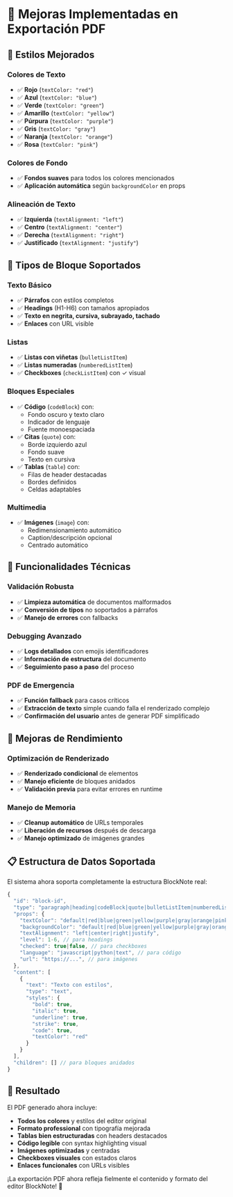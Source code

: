 # 📄 Mejoras Implementadas en Exportación PDF

## 🎨 **Estilos Mejorados**

### Colores de Texto
- ✅ **Rojo** (`textColor: "red"`)
- ✅ **Azul** (`textColor: "blue"`)  
- ✅ **Verde** (`textColor: "green"`)
- ✅ **Amarillo** (`textColor: "yellow"`)
- ✅ **Púrpura** (`textColor: "purple"`)
- ✅ **Gris** (`textColor: "gray"`)
- ✅ **Naranja** (`textColor: "orange"`)
- ✅ **Rosa** (`textColor: "pink"`)

### Colores de Fondo
- ✅ **Fondos suaves** para todos los colores mencionados
- ✅ **Aplicación automática** según `backgroundColor` en props

### Alineación de Texto
- ✅ **Izquierda** (`textAlignment: "left"`)
- ✅ **Centro** (`textAlignment: "center"`)
- ✅ **Derecha** (`textAlignment: "right"`)
- ✅ **Justificado** (`textAlignment: "justify"`)

## 📝 **Tipos de Bloque Soportados**

### Texto Básico
- ✅ **Párrafos** con estilos completos
- ✅ **Headings** (H1-H6) con tamaños apropiados
- ✅ **Texto en negrita, cursiva, subrayado, tachado**
- ✅ **Enlaces** con URL visible

### Listas
- ✅ **Listas con viñetas** (`bulletListItem`)
- ✅ **Listas numeradas** (`numberedListItem`)
- ✅ **Checkboxes** (`checkListItem`) con ✓ visual

### Bloques Especiales
- ✅ **Código** (`codeBlock`) con:
  - Fondo oscuro y texto claro
  - Indicador de lenguaje
  - Fuente monoespaciada
- ✅ **Citas** (`quote`) con:
  - Borde izquierdo azul
  - Fondo suave
  - Texto en cursiva
- ✅ **Tablas** (`table`) con:
  - Filas de header destacadas
  - Bordes definidos
  - Celdas adaptables

### Multimedia
- ✅ **Imágenes** (`image`) con:
  - Redimensionamiento automático
  - Caption/descripción opcional
  - Centrado automático

## 🔧 **Funcionalidades Técnicas**

### Validación Robusta
- ✅ **Limpieza automática** de documentos malformados
- ✅ **Conversión de tipos** no soportados a párrafos
- ✅ **Manejo de errores** con fallbacks

### Debugging Avanzado
- ✅ **Logs detallados** con emojis identificadores
- ✅ **Información de estructura** del documento
- ✅ **Seguimiento paso a paso** del proceso

### PDF de Emergencia
- ✅ **Función fallback** para casos críticos
- ✅ **Extracción de texto** simple cuando falla el renderizado complejo
- ✅ **Confirmación del usuario** antes de generar PDF simplificado

## 🚀 **Mejoras de Rendimiento**

### Optimización de Renderizado
- ✅ **Renderizado condicional** de elementos
- ✅ **Manejo eficiente** de bloques anidados
- ✅ **Validación previa** para evitar errores en runtime

### Manejo de Memoria
- ✅ **Cleanup automático** de URLs temporales
- ✅ **Liberación de recursos** después de descarga
- ✅ **Manejo optimizado** de imágenes grandes

## 📋 **Estructura de Datos Soportada**

El sistema ahora soporta completamente la estructura BlockNote real:

```typescript
{
  "id": "block-id",
  "type": "paragraph|heading|codeBlock|quote|bulletListItem|numberedListItem|checkListItem|table|image",
  "props": {
    "textColor": "default|red|blue|green|yellow|purple|gray|orange|pink",
    "backgroundColor": "default|red|blue|green|yellow|purple|gray|orange|pink", 
    "textAlignment": "left|center|right|justify",
    "level": 1-6, // para headings
    "checked": true|false, // para checkboxes
    "language": "javascript|python|text", // para código
    "url": "https://...", // para imágenes
  },
  "content": [
    {
      "text": "Texto con estilos",
      "type": "text", 
      "styles": {
        "bold": true,
        "italic": true,
        "underline": true,
        "strike": true,
        "code": true,
        "textColor": "red"
      }
    }
  ],
  "children": [] // para bloques anidados
}
```

## 🎯 **Resultado**

El PDF generado ahora incluye:
- **Todos los colores** y estilos del editor original
- **Formato professional** con tipografía mejorada
- **Tablas bien estructuradas** con headers destacados
- **Código legible** con syntax highlighting visual
- **Imágenes optimizadas** y centradas
- **Checkboxes visuales** con estados claros
- **Enlaces funcionales** con URLs visibles

¡La exportación PDF ahora refleja fielmente el contenido y formato del editor BlockNote! 🎉
